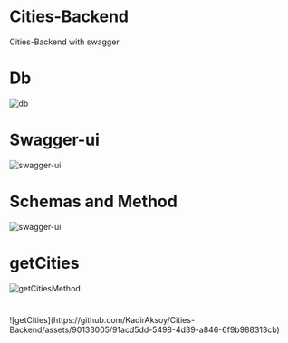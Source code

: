 # Cities-Backend
Cities-Backend with swagger


# Db
![db](https://github.com/KadirAksoy/Cities-Backend/assets/90133005/fea632c1-fe1d-4e67-ad4a-a7b7bfa645fb)

# Swagger-ui
![swagger-ui](https://github.com/KadirAksoy/Cities-Backend/assets/90133005/007e5427-14eb-4759-9178-26797ad6b899)


# Schemas and Method
![swagger-ui](https://github.com/KadirAksoy/Cities-Backend/assets/90133005/007e5427-14eb-4759-9178-26797ad6b899)


# getCities 
![getCitiesMethod](https://github.com/KadirAksoy/Cities-Backend/assets/90133005/f276f6e6-f25b-470c-baf4-72a232de7f05)

<h1></h1>
![getCities](https://github.com/KadirAksoy/Cities-Backend/assets/90133005/91acd5dd-5498-4d39-a846-6f9b988313cb)




